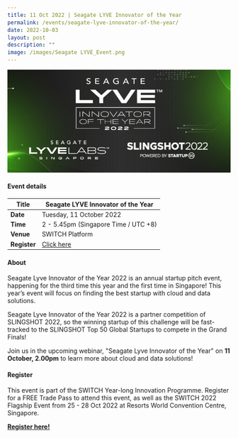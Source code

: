 ```yaml
---
title: 11 Oct 2022 | Seagate LYVE Innovator of the Year
permalink: /events/seagate-lyve-innovator-of-the-year/
date: 2022-10-03
layout: post
description: ""
image: /images/Seagate LYVE_Event.png
---
```

![Seagate LYVE Innovator of the Year 2022](/images/Seagate%20LYVE_Event.png)

#### Event details


| **Title** | Seagate LYVE Innovator of the Year|
| -------- | -------- |
|**Date** | Tuesday, 11 October 2022 
| **Time**    | 2 - 5.45pm (Singapore Time / UTC +8) |
|**Venue** | SWITCH Platform
| **Register** | [Click here](https://events.hubilo.com/switchsg/register) |

#### About
Seagate Lyve Innovator of the Year 2022 is an annual startup pitch event, happening for the third time this year and the first time in Singapore! This year’s event will focus on finding the best startup with cloud and data solutions.  
  
Seagate Lyve Innovator of the Year 2022 is a partner competition of SLINGSHOT 2022, so the winning startup of this challenge will be fast-tracked to the SLINGSHOT Top 50 Global Startups to compete in the Grand Finals!  
  
Join us in the upcoming webinar, "Seagate Lyve Innovator of the Year" on **11 October, 2.00pm** to learn more about cloud and data solutions!
#### Register

This event is part of the SWITCH Year-long Innovation Programme. Register for a FREE Trade Pass to attend this event, as well as the SWITCH 2022 Flagship Event from 25 - 28 Oct 2022 at Resorts World Convention Centre, Singapore. 

**[Register here! ](https://community.switchsg.org/register)**